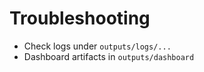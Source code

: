 ﻿# Troubleshooting

- Check logs under `outputs/logs/...`
- Dashboard artifacts in `outputs/dashboard`
